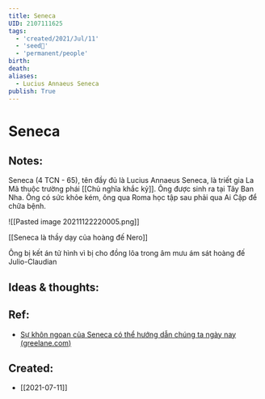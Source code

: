 ```yaml
---
title: Seneca
UID: 2107111625
tags:
  - 'created/2021/Jul/11'
  - 'seed🥜'
  - 'permanent/people'
birth: 
death:
aliases:
  - Lucius Annaeus Seneca
publish: True
---
```

# Seneca

## Notes:
Seneca (4 TCN - 65), tên đầy đủ là Lucius Annaeus Seneca, là triết gia La Mã thuộc trường phái [[Chủ nghĩa khắc kỷ]]. Ông được sinh ra tại Tây Ban Nha. Ông có sức khỏe kém, ông qua Roma học tập sau phải qua Ai Cập để chữa bệnh. 

![[Pasted image 20211122220005.png]]

[[Seneca là thầy dạy của hoàng đế Nero]]

Ông bị kết án tử hình vì bị cho đồng lõa trong âm mưu ám sát hoàng đế Julio-Claudian

## Ideas & thoughts:

## Ref:
- [Sự khôn ngoan của Seneca có thể hướng dẫn chúng ta ngày nay (greelane.com)](https://www.greelane.com/vi/nh%c3%a2n-v%c4%83n/l%e1%bb%8bch-s%e1%bb%ad--v%c4%83n-h%c3%b3a/life-of-seneca-120977/)
## Created:
- [[2021-07-11]]

